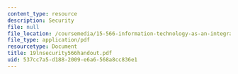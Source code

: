 ```yaml
---
content_type: resource
description: Security
file: null
file_location: /coursemedia/15-566-information-technology-as-an-integrating-force-in-manufacturing-spring-2003/537cc7a5d1882009e6a6568a8cc836e1_19lnsecurity566handout.pdf
file_type: application/pdf
resourcetype: Document
title: 19lnsecurity566handout.pdf
uid: 537cc7a5-d188-2009-e6a6-568a8cc836e1
---
```

